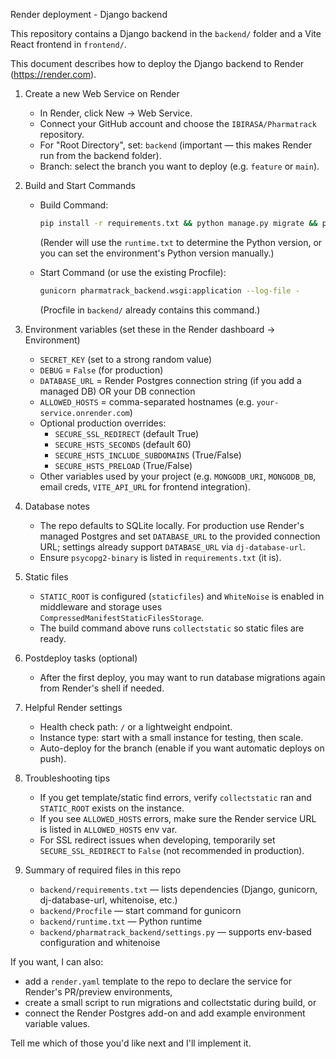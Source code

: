 Render deployment - Django backend

This repository contains a Django backend in the `backend/` folder and a Vite React frontend in `frontend/`.

This document describes how to deploy the Django backend to Render (https://render.com).

1. Create a new Web Service on Render
   - In Render, click New -> Web Service.
   - Connect your GitHub account and choose the `IBIRASA/Pharmatrack` repository.
   - For "Root Directory", set: `backend` (important — this makes Render run from the backend folder).
   - Branch: select the branch you want to deploy (e.g. `feature` or `main`).

2. Build and Start Commands
   - Build Command:

     ```bash
     pip install -r requirements.txt && python manage.py migrate && python manage.py collectstatic --noinput
     ```

     (Render will use the `runtime.txt` to determine the Python version, or you can set the environment's Python version manually.)

   - Start Command (or use the existing Procfile):
     ```bash
     gunicorn pharmatrack_backend.wsgi:application --log-file -
     ```
     (Procfile in `backend/` already contains this command.)

3. Environment variables (set these in the Render dashboard -> Environment)
   - `SECRET_KEY` (set to a strong random value)
   - `DEBUG` = `False` (for production)
   - `DATABASE_URL` = Render Postgres connection string (if you add a managed DB) OR your DB connection
   - `ALLOWED_HOSTS` = comma-separated hostnames (e.g. `your-service.onrender.com`)
   - Optional production overrides:
     - `SECURE_SSL_REDIRECT` (default True)
     - `SECURE_HSTS_SECONDS` (default 60)
     - `SECURE_HSTS_INCLUDE_SUBDOMAINS` (True/False)
     - `SECURE_HSTS_PRELOAD` (True/False)
   - Other variables used by your project (e.g. `MONGODB_URI`, `MONGODB_DB`, email creds, `VITE_API_URL` for frontend integration).

4. Database notes
   - The repo defaults to SQLite locally. For production use Render's managed Postgres and set `DATABASE_URL` to the provided connection URL; settings already support `DATABASE_URL` via `dj-database-url`.
   - Ensure `psycopg2-binary` is listed in `requirements.txt` (it is).

5. Static files
   - `STATIC_ROOT` is configured (`staticfiles`) and `WhiteNoise` is enabled in middleware and storage uses `CompressedManifestStaticFilesStorage`.
   - The build command above runs `collectstatic` so static files are ready.

6. Postdeploy tasks (optional)
   - After the first deploy, you may want to run database migrations again from Render's shell if needed.

7. Helpful Render settings
   - Health check path: `/` or a lightweight endpoint.
   - Instance type: start with a small instance for testing, then scale.
   - Auto-deploy for the branch (enable if you want automatic deploys on push).

8. Troubleshooting tips
   - If you get template/static find errors, verify `collectstatic` ran and `STATIC_ROOT` exists on the instance.
   - If you see `ALLOWED_HOSTS` errors, make sure the Render service URL is listed in `ALLOWED_HOSTS` env var.
   - For SSL redirect issues when developing, temporarily set `SECURE_SSL_REDIRECT` to `False` (not recommended in production).

9. Summary of required files in this repo
   - `backend/requirements.txt` — lists dependencies (Django, gunicorn, dj-database-url, whitenoise, etc.)
   - `backend/Procfile` — start command for gunicorn
   - `backend/runtime.txt` — Python runtime
   - `backend/pharmatrack_backend/settings.py` — supports env-based configuration and whitenoise

If you want, I can also:

- add a `render.yaml` template to the repo to declare the service for Render's PR/preview environments,
- create a small script to run migrations and collectstatic during build, or
- connect the Render Postgres add-on and add example environment variable values.

Tell me which of those you'd like next and I'll implement it.

